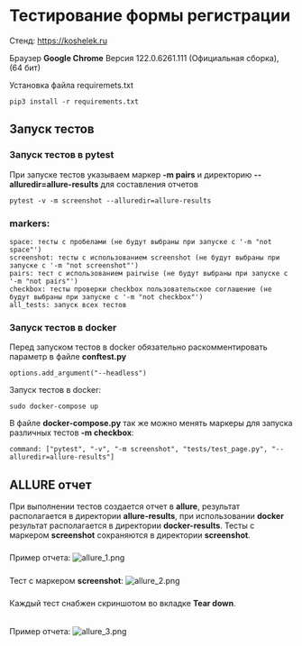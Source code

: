 # Тестирование формы регистрации
Стенд: https://koshelek.ru 

Браузер __Google Chrome__ Версия 122.0.6261.111 (Официальная сборка), (64 бит)

Установка файла requiremets.txt
````
pip3 install -r requirements.txt
````
## Запуск тестов

### Запуск тестов в pytest
При запуске тестов указываем маркер __-m pairs__ и директорию __--alluredir=allure-results__
для составления отчетов
````
pytest -v -m screenshot --alluredir=allure-results
````
### markers:
````
space: тесты с пробелами (не будут выбраны при запуске с '-m "not space"')
screenshot: тесты с использованием screenshot (не будут выбраны при запуске с '-m "not screenshot"')
pairs: тест с использованием pairwise (не будут выбраны при запуске с '-m "not pairs"')
checkbox: тесты проверки checkbox пользовательское соглашение (не будут выбраны при запуске с '-m "not checkbox"')
all_tests: запуск всех тестов
````
### Запуск тестов в docker
Перед запуском тестов в docker обязательно раскомментировать параметр в файле __conftest.py__ 
````
options.add_argument("--headless")
````
Запуск тестов в docker:
````
sudo docker-compose up
````
В файле __docker-compose.py__ так же можно менять маркеры для запуска различных тестов __-m checkbox__:
````
command: ["pytest", "-v", "-m screenshot", "tests/test_page.py", "--alluredir=allure-results"]
````
## ALLURE отчет
При выполнении тестов создается отчет в __allure__, результат располагается в директории __allure-results__,
при использовании __docker__ результат располагается в директории __docker-results__.
Тесты с маркером __screenshot__ сохраняются в директории __screenshot__.
#####
Пример отчета:
![allure_1.png](/.images/allure_1.png)
#####
Тест с маркером __screenshot__:
![allure_2.png](/.images/allure_2.png)
#####
Каждый тест снабжен скриншотом во вкладке __Tear down__.
######
Пример отчета:
![allure_3.png](/.images/allure_3.png)





